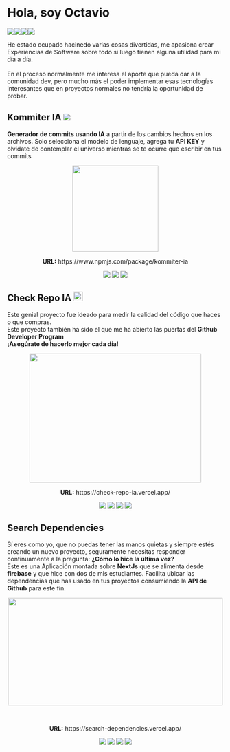 # Hola, soy Octavio
<div style="display:flex; flex-direction:row">
  <a href="https://zenx5.pro"><img src="https://img.shields.io/badge/Status-Always Up-lightgreen?style=plastic"/></a>
  <a href="https://www.linkedin.com/in/zenx5/"><img src="https://img.shields.io/badge/LinkedIn-Perfil-blue?style=plastic&logo=linkedin"/></a>
  <a href="mailto:omartinez1618@gmail.com"><img src="https://img.shields.io/badge/Mail-omartinez1618@gmail.com-red?style=plastic&logo=gmail"/></a>
  <a href="https://api.whatsapp.com/send/?phone=58460644067&text&app_absent=0"><img src="https://img.shields.io/badge/Whatasapp-+584125292507-lightgreen?style=plastic&logo=whatsapp"/></a>
</div>

He estado ocupado hacinedo varias cosas divertidas, me apasiona crear Experiencias de Software sobre todo si luego tienen alguna utilidad para mi día a día.<br/><br/>
En el proceso normalmente me interesa el aporte que pueda dar a la comunidad dev, pero mucho más el poder implementar esas tecnologías interesantes que en proyectos normales no tendría la oportunidad de probar.



## Kommiter IA <img src="https://img.shields.io/badge/KommiterIA-red?style=plastic&logo=npm" />
<div><b>Generador de commits usando IA</b> a partir de los cambios hechos en los archivos. Solo selecciona el modelo de lenguaje, agrega tu <b>API KEY</b> y olvidate de contemplar el universo mientras se te ocurre que escribir en tus commits</div>

<p align="center">
<img src="https://github.com/user-attachments/assets/d15f0b10-a1ae-4759-a9b8-d6cef98bb217" width="200" height="200"  style="display: block; margin: 0 auto"/>
</p>

<p align="center"><b>URL:</b> https://www.npmjs.com/package/kommiter-ia </p>
<p align="center">
  <img src="https://img.shields.io/badge/NPM-red?style=plastic&logo=npm"/>
  <img src="https://img.shields.io/badge/Typescript-white?style=plastic&logo=typescript"/>
  <img src="https://img.shields.io/badge/Git-white?style=plastic&logo=git"/>
</p>

## Check Repo IA  <img src="https://check-repo-ia.vercel.app/check.svg" width="22" height="22"  />
Este genial proyecto fue ideado para medir la calidad del código que haces o que compras. <br/>
Este proyecto también ha sido el que me ha abierto las puertas del **Github Developer Program** <br/>
**¡Asegúrate de hacerlo mejor cada día!** <br/>
<p align="center">
<img src="https://github.com/user-attachments/assets/57e8c88c-1d0d-4f1a-a6ef-b6169adcea0d" width="400" height="300"/><br/>
</p>

<p align="center"> <b>URL:</b> https://check-repo-ia.vercel.app/ </p>
<p align="center">
  <img src="https://img.shields.io/badge/Typescript-white?style=plastic&logo=typescript"/>
  <img src="https://img.shields.io/badge/Github%20API-black?style=plastic&logo=github"/>
  <img src="https://img.shields.io/badge/HTML-white?style=plastic&logo=html5"/>
  <img src="https://img.shields.io/badge/Tailwindcss-white?style=plastic&logo=tailwindcss"/>
</p>

## Search Dependencies
Sí eres como yo, que no puedas tener las manos quietas y siempre estés creando un nuevo proyecto, seguramente necesitas responder continuamente a la pregunta: <b>¿Cómo lo hice la última vez?</b><br/>
Este es una Aplicación montada sobre **NextJs** que se alimenta desde **firebase** y que hice con dos de mis estudiantes. Facilita ubicar las dependencias que has usado en tus proyectos consumiendo la **API de Github** para este fin.<br/>
<p align="center">
<img src="https://github.com/user-attachments/assets/71e0d583-a3ab-474b-93ca-85bd269bb1d0" width="500" height="250"/>
</p><br/>

<p align="center"><b>URL:</b> https://search-dependencies.vercel.app/ </p>
<p align="center">
  <img src="https://img.shields.io/badge/Typescript-white?style=plastic&logo=typescript"/>
  <img src="https://img.shields.io/badge/Github%20API-black?style=plastic&logo=github"/>
  <img src="https://img.shields.io/badge/HTML-white?style=plastic&logo=html5"/>
  <img src="https://img.shields.io/badge/Tailwindcss-white?style=plastic&logo=tailwindcss"/>
</p>
